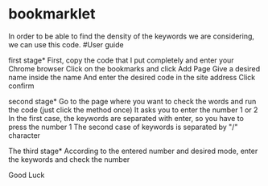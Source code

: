 # bookmarklet
In order to be able to find the density of the keywords we are considering, we can use this code.
#User guide

first stage*
First, copy the code that I put completely and enter your Chrome browser
Click on the bookmarks and click Add Page
Give a desired name inside the name
And enter the desired code in the site address
Click confirm

second stage*
Go to the page where you want to check the words and run the code (just click the method once)
It asks you to enter the number 1 or 2
In the first case, the keywords are separated with enter, so you have to press the number 1
The second case of keywords is separated by "/" character

The third stage*
According to the entered number and desired mode, enter the keywords and check the number

Good Luck
